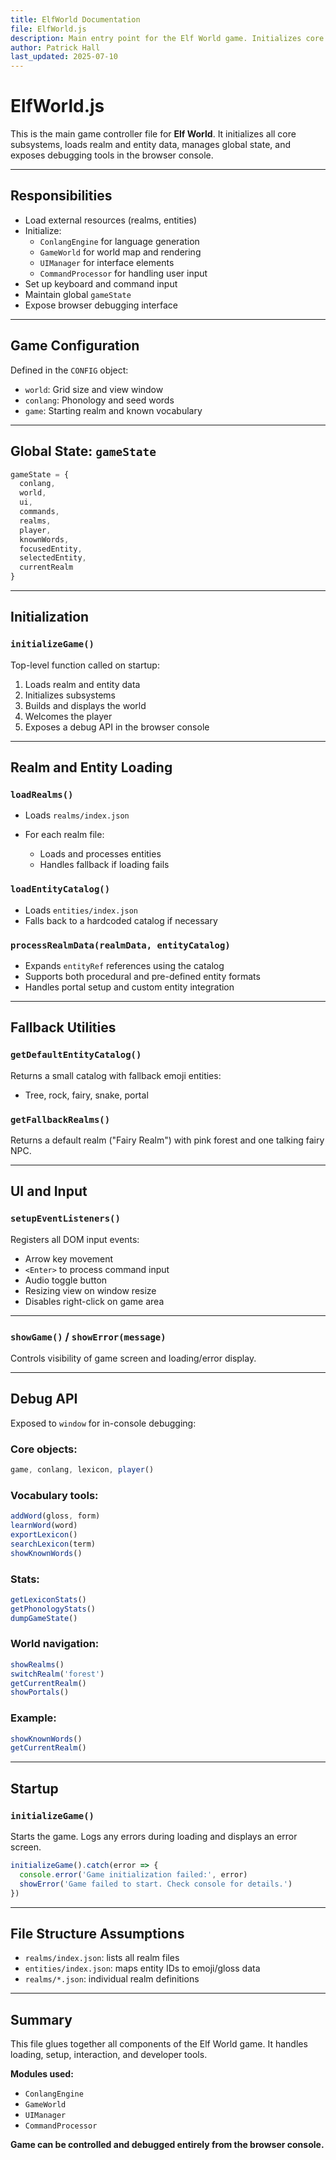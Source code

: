 ```yaml
---
title: ElfWorld Documentation
file: ElfWorld.js
description: Main entry point for the Elf World game. Initializes core systems, loads realms and entities, and handles global state and input.
author: Patrick Hall
last_updated: 2025-07-10
---
```


# ElfWorld.js

This is the main game controller file for **Elf World**. It initializes all core subsystems, loads realm and entity data, manages global state, and exposes debugging tools in the browser console.

---

## Responsibilities

- Load external resources (realms, entities)
- Initialize:
  - `ConlangEngine` for language generation
  - `GameWorld` for world map and rendering
  - `UIManager` for interface elements
  - `CommandProcessor` for handling user input
- Set up keyboard and command input
- Maintain global `gameState`
- Expose browser debugging interface

---

## Game Configuration

Defined in the `CONFIG` object:

- `world`: Grid size and view window
- `conlang`: Phonology and seed words
- `game`: Starting realm and known vocabulary

---

## Global State: `gameState`

```js
gameState = {
  conlang,
  world,
  ui,
  commands,
  realms,
  player,
  knownWords,
  focusedEntity,
  selectedEntity,
  currentRealm
}
````

---

## Initialization

### `initializeGame()`

Top-level function called on startup:

1. Loads realm and entity data
2. Initializes subsystems
3. Builds and displays the world
4. Welcomes the player
5. Exposes a debug API in the browser console

---

## Realm and Entity Loading

### `loadRealms()`

* Loads `realms/index.json`
* For each realm file:

  * Loads and processes entities
  * Handles fallback if loading fails

### `loadEntityCatalog()`

* Loads `entities/index.json`
* Falls back to a hardcoded catalog if necessary

### `processRealmData(realmData, entityCatalog)`

* Expands `entityRef` references using the catalog
* Supports both procedural and pre-defined entity formats
* Handles portal setup and custom entity integration

---

## Fallback Utilities

### `getDefaultEntityCatalog()`

Returns a small catalog with fallback emoji entities:

* Tree, rock, fairy, snake, portal

### `getFallbackRealms()`

Returns a default realm ("Fairy Realm") with pink forest and one talking fairy NPC.

---

## UI and Input

### `setupEventListeners()`

Registers all DOM input events:

* Arrow key movement
* `<Enter>` to process command input
* Audio toggle button
* Resizing view on window resize
* Disables right-click on game area

---

### `showGame()` / `showError(message)`

Controls visibility of game screen and loading/error display.

---

## Debug API

Exposed to `window` for in-console debugging:

### Core objects:

```js
game, conlang, lexicon, player()
```

### Vocabulary tools:

```js
addWord(gloss, form)
learnWord(word)
exportLexicon()
searchLexicon(term)
showKnownWords()
```

### Stats:

```js
getLexiconStats()
getPhonologyStats()
dumpGameState()
```

### World navigation:

```js
showRealms()
switchRealm('forest')
getCurrentRealm()
showPortals()
```

### Example:

```js
showKnownWords()
getCurrentRealm()
```

---

## Startup

### `initializeGame()`

Starts the game. Logs any errors during loading and displays an error screen.

```js
initializeGame().catch(error => {
  console.error('Game initialization failed:', error)
  showError('Game failed to start. Check console for details.')
})
```

---

## File Structure Assumptions

* `realms/index.json`: lists all realm files
* `entities/index.json`: maps entity IDs to emoji/gloss data
* `realms/*.json`: individual realm definitions

---

## Summary

This file glues together all components of the Elf World game. It handles loading, setup, interaction, and developer tools.

**Modules used:**

* `ConlangEngine`
* `GameWorld`
* `UIManager`
* `CommandProcessor`

**Game can be controlled and debugged entirely from the browser console.**
